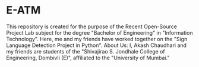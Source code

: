 # E-ATM
This repository is created for the purpose of the Recent Open-Source Project Lab subject for the degree "Bachelor of Engineering" in "Information Technology". Here, me and my friends have worked together on the "Sign Language Detection Project in Python". 
About Us: I, Akash Chaudhari and my friends are students of the "Shivajirao S. Jondhale College of Engineering, Dombivli (E)", affiliated to the "University of Mumbai."
